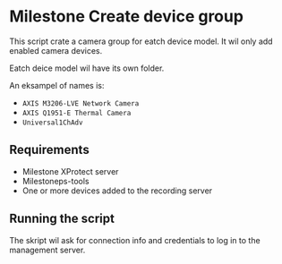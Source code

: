 # Milestone Create device group
This script crate a camera group for eatch device model. It wil only add enabled camera devices.

Eatch deice model wil have its own folder.

An eksampel of names is:
- ``AXIS M3206-LVE Network Camera``
- ``AXIS Q1951-E Thermal Camera``
- ``Universal1ChAdv``

## Requirements
- Milestone XProtect server
- Milestoneps-tools
- One or more devices added to the recording server

## Running the script
The skript wil ask for connection info and credentials to log in to the management server.